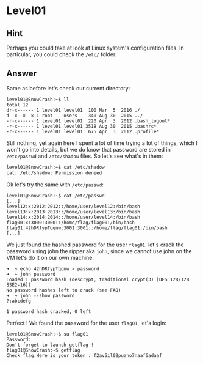 # Level01

## Hint

Perhaps you could take at look at Linux system's configuration files. In particular, you could check the `/etc/` folder.

## Answer

Same as before let's check our current directory:
```
level01@SnowCrash:~$ ll
total 12
dr-x------ 1 level01 level01  100 Mar  5  2016 ./
d--x--x--x 1 root    users    340 Aug 30  2015 ../
-r-x------ 1 level01 level01  220 Apr  3  2012 .bash_logout*
-r-x------ 1 level01 level01 3518 Aug 30  2015 .bashrc*
-r-x------ 1 level01 level01  675 Apr  3  2012 .profile*
```

Still nothing, yet again here I spent a lot of time trying a lot of things, which I won't go into details, but we do know that password are stored in `/etc/passwd` and `/etc/shadow` files. So let's see what's in them:
```bash
level01@SnowCrash:~$ cat /etc/shadow
cat: /etc/shadow: Permission denied
```

Ok let's try the same with `/etc/passwd`:
```
level01@SnowCrash:~$ cat /etc/passwd
[...]
level12:x:2012:2012::/home/user/level12:/bin/bash
level13:x:2013:2013::/home/user/level13:/bin/bash
level14:x:2014:2014::/home/user/level14:/bin/bash
flag00:x:3000:3000::/home/flag/flag00:/bin/bash
flag01:42hDRfypTqqnw:3001:3001::/home/flag/flag01:/bin/bash
[...]
```

We just found the hashed password for the user `flag01`. let's crack the password using john the ripper aka `john`, since we cannot use john on the VM let's do it on our own machine:
```
➜  ~ echo 42hDRfypTqqnw > password
➜  ~ john password
Loaded 1 password hash (descrypt, traditional crypt(3) [DES 128/128 SSE2-16])
No password hashes left to crack (see FAQ)
➜  ~ john --show password
?:abcdefg

1 password hash cracked, 0 left
```

Perfect ! We found the password for the user `flag01`, let's login:
```
level01@SnowCrash:~$ su flag01
Password:
Don't forget to launch getflag !
flag01@SnowCrash:~$ getflag
Check flag.Here is your token : f2av5il02puano7naaf6adaaf
```